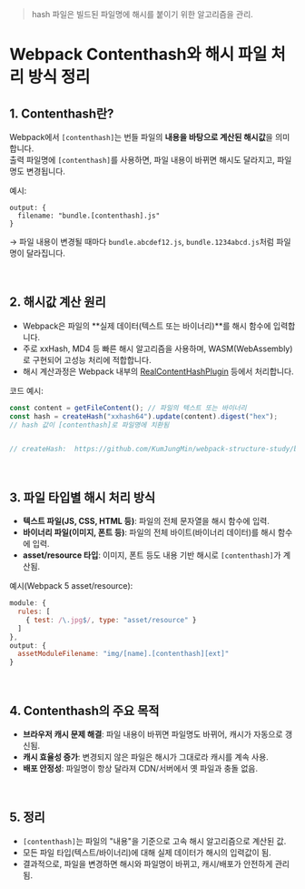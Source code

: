> hash 파일은 빌드된 파일명에 해시를 붙이기 위한 알고리즘을 관리.

# Webpack Contenthash와 해시 파일 처리 방식 정리

## 1. Contenthash란?

Webpack에서 `[contenthash]`는 번들 파일의 **내용을 바탕으로 계산된 해시값**을 의미합니다.  
출력 파일명에 `[contenthash]`를 사용하면, 파일 내용이 바뀌면 해시도 달라지고, 파일명도 변경됩니다.

예시:
```
output: {
  filename: "bundle.[contenthash].js"
}
```
→ 파일 내용이 변경될 때마다 `bundle.abcdef12.js`, `bundle.1234abcd.js`처럼 파일명이 달라집니다.

<br/>

## 2. 해시값 계산 원리

- Webpack은 파일의 **실제 데이터(텍스트 또는 바이너리)**를 해시 함수에 입력합니다.
- 주로 xxHash, MD4 등 빠른 해시 알고리즘을 사용하며, WASM(WebAssembly)로 구현되어 고성능 처리에 적합합니다.
- 해시 계산과정은 Webpack 내부의 [RealContentHashPlugin](https://github.com/KumJungMin/webpack-structure-study/blob/33c59646147c623f65d6366c9070f58b8e6390ce/lib/optimize/RealContentHashPlugin.js#L118) 등에서 처리합니다.

코드 예시:
```js
const content = getFileContent(); // 파일의 텍스트 또는 바이너리
const hash = createHash("xxhash64").update(content).digest("hex");
// hash 값이 [contenthash]로 파일명에 치환됨


// createHash:  https://github.com/KumJungMin/webpack-structure-study/blob/33c59646147c623f65d6366c9070f58b8e6390ce/lib/util/createHash.js
```

<br/>

## 3. 파일 타입별 해시 처리 방식

- **텍스트 파일(JS, CSS, HTML 등)**: 파일의 전체 문자열을 해시 함수에 입력.
- **바이너리 파일(이미지, 폰트 등)**: 파일의 전체 바이트(바이너리 데이터)를 해시 함수에 입력.
- **asset/resource 타입**: 이미지, 폰트 등도 내용 기반 해시로 `[contenthash]`가 계산됨.

예시(Webpack 5 asset/resource):
```js
module: {
  rules: [
    { test: /\.jpg$/, type: "asset/resource" }
  ]
},
output: {
  assetModuleFilename: "img/[name].[contenthash][ext]"
}
```

<br/>

## 4. Contenthash의 주요 목적

- **브라우저 캐시 문제 해결**: 파일 내용이 바뀌면 파일명도 바뀌어, 캐시가 자동으로 갱신됨.
- **캐시 효율성 증가**: 변경되지 않은 파일은 해시가 그대로라 캐시를 계속 사용.
- **배포 안정성**: 파일명이 항상 달라져 CDN/서버에서 옛 파일과 충돌 없음.

<br/>

## 5. 정리

- `[contenthash]`는 파일의 "내용"을 기준으로 고속 해시 알고리즘으로 계산된 값.
- 모든 파일 타입(텍스트/바이너리)에 대해 실제 데이터가 해시의 입력값이 됨.
- 결과적으로, 파일을 변경하면 해시와 파일명이 바뀌고, 캐시/배포가 안전하게 관리됨.

